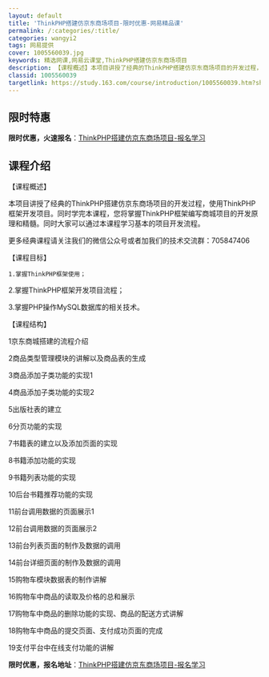 ```yaml
---
layout: default
title: 'ThinkPHP搭建仿京东商场项目-限时优惠-网易精品课'
permalink: /:categories/:title/
categories: wangyi2
tags: 网易提供
cover: 1005560039.jpg
keywords: 精选网课,网易云课堂,ThinkPHP搭建仿京东商场项目
description: 【课程概述】本项目讲授了经典的ThinkPHP搭建仿京东商场项目的开发过程，使用ThinkPHP框架开发项目。同时学完本
classid: 1005560039
targetlink: https://study.163.com/course/introduction/1005560039.htm?share=1&shareId=1025206652&utm_campaign=share&utm_medium=iphoneShare&utm_source=&utm_u=1025206652
---
```


## 限时特惠

**限时优惠，火速报名**：[ThinkPHP搭建仿京东商场项目-报名学习](https://study.163.com/course/introduction/1005560039.htm?share=1&shareId=1025206652&utm_campaign=share&utm_medium=iphoneShare&utm_source=&utm_u=1025206652)

## 课程介绍

【课程概述】

本项目讲授了经典的ThinkPHP搭建仿京东商场项目的开发过程，使用ThinkPHP框架开发项目。同时学完本课程，您将掌握ThinkPHP框架编写商城项目的开发原理和精髓。同时大家可以通过本课程学习基本的项目开发流程。

更多经典课程请关注我们的微信公众号或者加我们的技术交流群：705847406

【课程目标】

	1.掌握ThinkPHP框架使用；

2.掌握ThinkPHP框架开发项目流程；

3.掌握PHP操作MySQL数据库的相关技术。

【课程结构】

1京东商城搭建的流程介绍 

2商品类型管理模块的讲解以及商品表的生成 

3商品添加子类功能的实现1 

4商品添加子类功能的实现2 

5出版社表的建立 

6分页功能的实现 

7书籍表的建立以及添加页面的实现 

8书籍添加功能的实现 

9书籍列表功能的实现 

10后台书籍推荐功能的实现 

11前台调用数据的页面展示1 

12前台调用数据的页面展示2 

13前台列表页面的制作及数据的调用 

14前台详细页面的制作及数据的调用 

15购物车模块数据表的制作讲解 

16购物车中商品的读取及价格的总和展示 

17购物车中商品的删除功能的实现、商品的配送方式讲解 

18购物车中商品的提交页面、支付成功页面的完成 

19支付平台中在线支付功能的讲解

**限时优惠，报名地址**：[ThinkPHP搭建仿京东商场项目-报名学习](https://study.163.com/course/introduction/1005560039.htm?share=1&shareId=1025206652&utm_campaign=share&utm_medium=iphoneShare&utm_source=&utm_u=1025206652)

